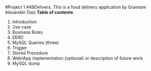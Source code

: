 #Project 1
#49Delivers. This is a food delivery application
by Gramiani Alexander Diaz
****Table of contents****
1. Introduction
2. Use case
3. Business Rules
4. EERD
5. MySQL Queries (three)
6. Trigger
7. Stored Procedure
8. Web/App implementation (optional) or description of future work
9. MySQL dump
